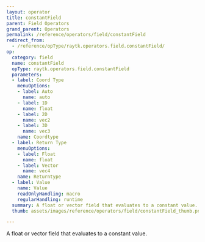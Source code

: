 ```yaml
---
layout: operator
title: constantField
parent: Field Operators
grand_parent: Operators
permalink: /reference/operators/field/constantField
redirect_from:
  - /reference/opType/raytk.operators.field.constantField/
op:
  category: field
  name: constantField
  opType: raytk.operators.field.constantField
  parameters:
  - label: Coord Type
    menuOptions:
    - label: Auto
      name: auto
    - label: 1D
      name: float
    - label: 2D
      name: vec2
    - label: 3D
      name: vec3
    name: Coordtype
  - label: Return Type
    menuOptions:
    - label: Float
      name: float
    - label: Vector
      name: vec4
    name: Returntype
  - label: Value
    name: Value
    readOnlyHandling: macro
    regularHandling: runtime
  summary: A float or vector field that evaluates to a constant value.
  thumb: assets/images/reference/operators/field/constantField_thumb.png

---
```



A float or vector field that evaluates to a constant value.